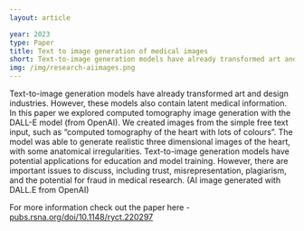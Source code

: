 ```yaml
---
layout: article

year: 2023
type: Paper
title: Text to image generation of medical images
short: Text-to-image generation models have already transformed art and design industries. However, these models also contain latent medical information. In this paper we explored computed tomography image generation with the  DALL-E model (from OpenAI).
img: /img/research-aiimages.png
---
```


Text-to-image generation models have already transformed art and design industries. However, these models also contain latent medical information. In this paper we explored computed tomography image generation with the  DALL-E model (from OpenAI).
We created images from the simple free text input, such as “computed tomography of the heart with lots of colours”. The model was able to generate realistic three dimensional images of the heart, with some anatomical irregularities.
Text-to-image generation models have potential applications for education and model training. However, there are important issues to discuss, including trust, misrepresentation, plagiarism, and the potential for fraud in medical research. 
(AI image generated with DALL.E from OpenAI)

For more information check out the paper here -
[pubs.rsna.org/doi/10.1148/ryct.220297](https://pubs.rsna.org/doi/10.1148/ryct.220297)

